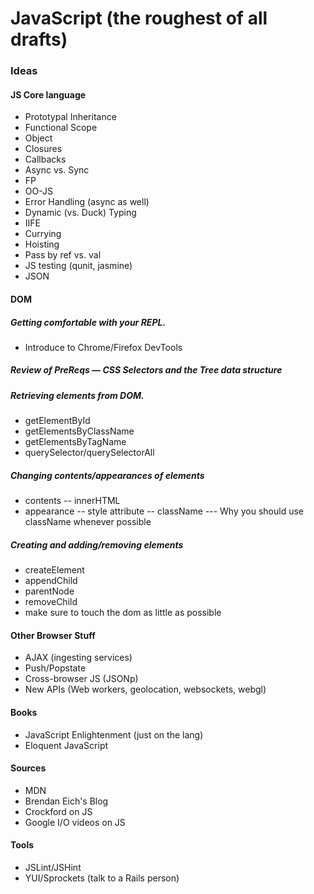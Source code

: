 # JavaScript (the roughest of all drafts)

### Ideas

#### JS Core language
- Prototypal Inheritance
- Functional Scope
- Object
- Closures
- Callbacks
- Async vs. Sync
- FP
- OO-JS
- Error Handling (async as well)
- Dynamic (vs. Duck) Typing
- IIFE
- Currying
- Hoisting
- Pass by ref vs. val
- JS testing (qunit, jasmine)
- JSON

#### DOM
##### Getting comfortable with your REPL.
- Introduce to Chrome/Firefox DevTools
##### Review of PreReqs — CSS Selectors and the Tree data structure
##### Retrieving elements from DOM.
- getElementById
- getElementsByClassName
- getElementsByTagName
- querySelector/querySelectorAll
##### Changing contents/appearances of elements
- contents
-- innerHTML
- appearance
-- style attribute
-- className
--- Why you should use className whenever possible
##### Creating and adding/removing elements
- createElement
- appendChild
- parentNode
- removeChild
- make sure to touch the dom as little as possible

#### Other Browser Stuff
- AJAX (ingesting services)
- Push/Popstate
- Cross-browser JS (JSONp)
- New APIs (Web workers, geolocation, websockets, webgl)

#### Books
- JavaScript Enlightenment (just on the lang)
- Eloquent JavaScript

#### Sources
- MDN
- Brendan Eich's Blog
- Crockford on JS
- Google I/O videos on JS

#### Tools
- JSLint/JSHint
- YUI/Sprockets (talk to a Rails person)


